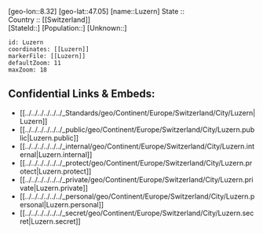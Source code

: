 ﻿---
location: [47.05,8.32] 
mapzoom: [7,12] 
mapmarker: city 
type: City
tags:
- geo/City


SpocWebEntityId: 32155
isDeleted: false
confidential: public

---
[geo-lon::8.32] 
[geo-lat::47.05] 
[name::Luzern] 
State ::  
Country :: [[Switzerland]]  
[StateId::] 
[Population::] 
[Unknown::] 


```leaflet
id: Luzern
coordinates: [[Luzern]] 
markerFile: [[Luzern]] 
defaultZoom: 11 
maxZoom: 18
```


## Confidential Links & Embeds: 
- [[../../../../../../_Standards/geo/Continent/Europe/Switzerland/City/Luzern|Luzern]] 
- [[../../../../../../_public/geo/Continent/Europe/Switzerland/City/Luzern.public|Luzern.public]] 
- [[../../../../../../_internal/geo/Continent/Europe/Switzerland/City/Luzern.internal|Luzern.internal]] 
- [[../../../../../../_protect/geo/Continent/Europe/Switzerland/City/Luzern.protect|Luzern.protect]] 
- [[../../../../../../_private/geo/Continent/Europe/Switzerland/City/Luzern.private|Luzern.private]] 
- [[../../../../../../_personal/geo/Continent/Europe/Switzerland/City/Luzern.personal|Luzern.personal]] 
- [[../../../../../../_secret/geo/Continent/Europe/Switzerland/City/Luzern.secret|Luzern.secret]] 
